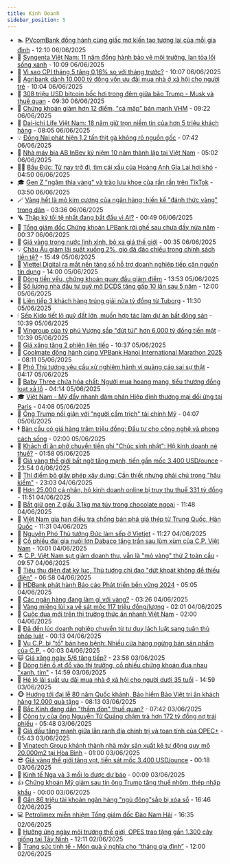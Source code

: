 ```yaml
---
title: Kinh Doanh
sidebar_position: 5
---
```


<!-- dantri-kinh-doanh:START -->
- 🏊 [PVcomBank đồng hành cùng giấc mơ kiến tạo tương lai của mỗi gia đình](https://dantri.com.vn/kinh-doanh/pvcombank-dong-hanh-cung-giac-mo-kien-tao-tuong-lai-cua-moi-gia-dinh-20250606174921672.htm) - 12:10 06/06/2025
- 🦆 [Syngenta Việt Nam: 11 năm đồng hành bảo vệ môi trường, lan tỏa lối sống xanh](https://dantri.com.vn/kinh-doanh/syngenta-viet-nam-11-nam-dong-hanh-bao-ve-moi-truong-lan-toa-loi-song-xanh-20250606144533461.htm) - 10:09 06/06/2025
- 🦄 [Vì sao CPI tháng 5 tăng 0,16% so với tháng trước?](https://dantri.com.vn/kinh-doanh/vi-sao-cpi-thang-5-tang-016-so-voi-thang-truoc-20250606140954146.htm) - 10:07 06/06/2025
- 🌝 [Agribank dành 10.000 tỷ đồng vốn ưu đãi mua nhà ở xã hội cho người trẻ](https://dantri.com.vn/kinh-doanh/agribank-danh-10000-ty-dong-von-uu-dai-mua-nha-o-xa-hoi-cho-nguoi-tre-20250606170407491.htm) - 10:04 06/06/2025
- 💃 [308 triệu USD bitcoin bốc hơi trong đêm giữa bão Trump - Musk và thuế quan](https://dantri.com.vn/kinh-doanh/308-trieu-usd-bitcoin-boc-hoi-trong-dem-giua-bao-trump-musk-va-thue-quan-20250606135025813.htm) - 09:30 06/06/2025
- 🦏 [Chứng khoán giảm hơn 12 điểm, &quot;cá mập&quot; bán mạnh VHM](https://dantri.com.vn/kinh-doanh/chung-khoan-giam-hon-12-diem-ca-map-ban-manh-vhm-20250606161048004.htm) - 09:22 06/06/2025
- 🦩 [Dai-ichi Life Việt Nam: 18 năm giữ trọn niềm tin của hơn 5 triệu khách hàng](https://dantri.com.vn/kinh-doanh/dai-ichi-life-viet-nam-18-nam-giu-tron-niem-tin-cua-hon-5-trieu-khach-hang-20250606123440895.htm) - 08:05 06/06/2025
- 💡 [Đồng Nai phát hiện 1,2 tấn thịt gà không rõ nguồn gốc](https://dantri.com.vn/xa-hoi/dong-nai-phat-hien-12-tan-thit-ga-khong-ro-nguon-goc-20250606142426808.htm) - 07:42 06/06/2025
- 🌊 [Nhà máy bia AB InBev kỷ niệm 10 năm thành lập tại Việt Nam](https://dantri.com.vn/kinh-doanh/nha-may-bia-ab-inbev-ky-niem-10-nam-thanh-lap-tai-viet-nam-20250606114019781.htm) - 05:02 06/06/2025
- 🧑‍💻 [Bầu Đức: Từ nay trở đi, tìm cái xấu của Hoàng Anh Gia Lai hơi khó](https://dantri.com.vn/kinh-doanh/bau-duc-tu-nay-tro-di-tim-cai-xau-cua-hoang-anh-gia-lai-hoi-kho-20250606112927489.htm) - 04:50 06/06/2025
- 🎓 [Gen Z &quot;ngậm thìa vàng&quot; và trào lưu khoe của rần rần trên TikTok](https://dantri.com.vn/kinh-doanh/gen-z-ngam-thia-vang-va-trao-luu-khoe-cua-ran-ran-tren-tiktok-20250602164843778.htm) - 03:50 06/06/2025
- 🪄 [Vàng hết là mỏ kim cương của ngân hàng; hiến kế &quot;đánh thức vàng&quot; trong dân](https://dantri.com.vn/kinh-doanh/vang-het-la-mo-kim-cuong-cua-ngan-hang-hien-ke-danh-thuc-vang-trong-dan-20250606030010989.htm) - 03:36 06/06/2025
- 🪜 [Thập kỷ tồi tệ nhất đang bắt đầu vì AI?](https://dantri.com.vn/kinh-doanh/thap-ky-toi-te-nhat-dang-bat-dau-vi-ai-20250605213533261.htm) - 00:49 06/06/2025
- 🦄 [Tổng giám đốc Chứng khoán LPBank rời ghế sau chưa đầy nửa năm](https://dantri.com.vn/kinh-doanh/tong-giam-doc-chung-khoan-lpbank-roi-ghe-sau-chua-day-nua-nam-20250605122506278.htm) - 00:37 06/06/2025
- 💯 [Giá vàng trong nước lình xình, bỏ xa giá thế giới](https://dantri.com.vn/kinh-doanh/gia-vang-trong-nuoc-linh-xinh-bo-xa-gia-the-gioi-20250606032203143.htm) - 00:35 06/06/2025
- 💡 [Châu Âu giảm lãi suất xuống 2%, gió đã đảo chiều trong chính sách tiền tệ?](https://dantri.com.vn/kinh-doanh/chau-au-giam-lai-suat-xuong-2-gio-da-dao-chieu-trong-chinh-sach-tien-te-20250605222715887.htm) - 15:49 05/06/2025
- 🧰 [Viettel Digital ra mắt nền tảng số hỗ trợ doanh nghiệp tiếp cận nguồn tín dụng](https://dantri.com.vn/kinh-doanh/viettel-digital-ra-mat-nen-tang-so-ho-tro-doanh-nghiep-tiep-can-nguon-tin-dung-20250605172003907.htm) - 14:00 05/06/2025
- 🎊 [Dòng tiền yếu, chứng khoán quay đầu giảm điểm](https://dantri.com.vn/kinh-doanh/dong-tien-yeu-chung-khoan-quay-dau-giam-diem-20250605175853627.htm) - 13:53 05/06/2025
- 🔭 [Số lượng nhà đầu tư quỹ mở DCDS tăng gấp 10 lần sau 5 năm](https://dantri.com.vn/kinh-doanh/so-luong-nha-dau-tu-quy-mo-dcds-tang-gap-10-lan-sau-5-nam-20250605153409034.htm) - 12:00 05/06/2025
- 💼 [Liên tiếp 3 khách hàng trúng giải nửa tỷ đồng từ Tuborg](https://dantri.com.vn/kinh-doanh/lien-tiep-3-khach-hang-trung-giai-nua-ty-dong-tu-tuborg-20250604111830138.htm) - 11:30 05/06/2025
- 🕯 [Sếp Kido tiết lộ quỹ đất lớn, muốn hợp tác làm dự án bất động sản](https://dantri.com.vn/kinh-doanh/sep-kido-tiet-lo-quy-dat-lon-muon-hop-tac-lam-du-an-bat-dong-san-20250605151448058.htm) - 10:39 05/06/2025
- 🫣 [Vingroup của tỷ phú Vượng sắp &quot;đút túi&quot; hơn 6.000 tỷ đồng tiền mặt](https://dantri.com.vn/kinh-doanh/vingroup-cua-ty-phu-vuong-sap-dut-tui-hon-6000-ty-dong-tien-mat-20250605150856193.htm) - 10:39 05/06/2025
- 🤠 [Giá xăng tăng 2 phiên liên tiếp](https://dantri.com.vn/kinh-doanh/gia-xang-tang-2-phien-lien-tiep-20250605142728146.htm) - 10:37 05/06/2025
- 🌈 [Coolmate đồng hành cùng VPBank Hanoi International Marathon 2025](https://dantri.com.vn/kinh-doanh/coolmate-dong-hanh-cung-vpbank-hanoi-international-marathon-2025-20250605150216447.htm) - 08:11 05/06/2025
- 🦅 [Phó Thủ tướng yêu cầu xử nghiêm hành vi quảng cáo sai sự thật](https://dantri.com.vn/kinh-doanh/pho-thu-tuong-yeu-cau-xu-nghiem-hanh-vi-quang-cao-sai-su-that-20250605110511276.htm) - 04:17 05/06/2025
- 🌁 [Baby Three chứa hóa chất: Người mua hoang mang, tiểu thương đồng loạt xả lỗ](https://dantri.com.vn/kinh-doanh/baby-three-chua-hoa-chat-nguoi-mua-hoang-mang-tieu-thuong-dong-loat-xa-lo-20250604171725549.htm) - 04:14 05/06/2025
- 🎓 [Việt Nam - Mỹ đẩy nhanh đàm phán Hiệp định thương mại đối ứng tại Paris](https://dantri.com.vn/kinh-doanh/viet-nam-my-day-nhanh-dam-phan-hiep-dinh-thuong-mai-doi-ung-tai-paris-20250605080722869.htm) - 04:08 05/06/2025
- 📝 [Ông Trump nổi giận với &quot;người cầm trịch&quot; tài chính Mỹ](https://dantri.com.vn/kinh-doanh/ong-trump-noi-gian-voi-nguoi-cam-trich-tai-chinh-my-20250604233701452.htm) - 04:07 05/06/2025
- 🕴 [Bàn cầu có giá hàng trăm triệu đồng: Đầu tư cho công nghệ và phong cách sống](https://dantri.com.vn/kinh-doanh/ban-cau-co-gia-hang-tram-trieu-dong-dau-tu-cho-cong-nghe-va-phong-cach-song-20250604195332671.htm) - 02:00 05/06/2025
- 🧰 [Khách đi ăn phở chuyển tiền ghi &quot;Chúc sinh nhật&quot;: Hộ kinh doanh né thuế?](https://dantri.com.vn/kinh-doanh/khach-di-an-pho-chuyen-tien-ghi-chuc-sinh-nhat-ho-kinh-doanh-ne-thue-20250604225024489.htm) - 01:58 05/06/2025
- 🤖 [Giá vàng thế giới bất ngờ tăng mạnh, tiến gần mốc 3.400 USD/ounce](https://dantri.com.vn/kinh-doanh/gia-vang-the-gioi-bat-ngo-tang-manh-tien-gan-moc-3400-usdounce-20250604230701803.htm) - 23:54 04/06/2025
- 🤠 [Thí điểm bỏ giấy phép xây dựng: Cần thiết nhưng phải chú trọng &quot;hậu kiểm&quot;](https://dantri.com.vn/kinh-doanh/thi-diem-bo-giay-phep-xay-dung-can-thiet-nhung-phai-chu-trong-hau-kiem-20250604100822575.htm) - 23:03 04/06/2025
- 🌮 [Hơn 25.000 cá nhân, hộ kinh doanh online bị truy thu thuế 331 tỷ đồng](https://dantri.com.vn/kinh-doanh/hon-25000-ca-nhan-ho-kinh-doanh-online-bi-truy-thu-thue-331-ty-dong-20250604171916049.htm) - 11:51 04/06/2025
- 🦄 [Bắt giữ gen Z giấu 3,1kg ma túy trong chocolate ngoại](https://dantri.com.vn/kinh-doanh/bat-giu-gen-z-giau-31kg-ma-tuy-trong-chocolate-ngoai-20250604173833651.htm) - 11:48 04/06/2025
- 👺 [Việt Nam gia hạn điều tra chống bán phá giá thép từ Trung Quốc, Hàn Quốc](https://dantri.com.vn/kinh-doanh/viet-nam-gia-han-dieu-tra-chong-ban-pha-gia-thep-tu-trung-quoc-han-quoc-20250604181226049.htm) - 11:31 04/06/2025
- 🤗 [Nguyên Phó Thủ tướng Đức làm sếp ở Vietjet](https://dantri.com.vn/kinh-doanh/nguyen-pho-thu-tuong-duc-lam-sep-o-vietjet-20250604181908375.htm) - 11:27 04/06/2025
- 💪 [Cổ phiếu đại gia nuôi lợn Dabaco tăng trần sau lùm xùm của C.P. Việt Nam](https://dantri.com.vn/kinh-doanh/co-phieu-dai-gia-nuoi-lon-dabaco-tang-tran-sau-lum-xum-cua-cp-viet-nam-20250604163013906.htm) - 10:01 04/06/2025
- ⚗️ [C.P. Việt Nam sụt giảm doanh thu, vẫn là &quot;mỏ vàng&quot; thứ 2 toàn cầu](https://dantri.com.vn/kinh-doanh/cp-viet-nam-sut-giam-doanh-thu-van-la-mo-vang-thu-2-toan-cau-20250604120828298.htm) - 09:57 04/06/2025
- 🧠 [Tiêu thụ điện đạt kỷ lục, Thủ tướng chỉ đạo &quot;dứt khoát không để thiếu điện&quot;](https://dantri.com.vn/kinh-doanh/tieu-thu-dien-dat-ky-luc-thu-tuong-chi-dao-dut-khoat-khong-de-thieu-dien-20250604105945093.htm) - 06:58 04/06/2025
- 🗽 [HDBank phát hành Báo cáo Phát triển bền vững 2024](https://dantri.com.vn/kinh-doanh/hdbank-phat-hanh-bao-cao-phat-trien-ben-vung-2024-20250604120516143.htm) - 05:05 04/06/2025
- 🫣 [Các ngân hàng đang làm gì với vàng?](https://dantri.com.vn/kinh-doanh/cac-ngan-hang-dang-lam-gi-voi-vang-20250604002103568.htm) - 03:26 04/06/2025
- 🫣 [Vàng miếng lùi xa về sát mốc 117 triệu đồng/lượng](https://dantri.com.vn/kinh-doanh/vang-mieng-lui-xa-ve-sat-moc-117-trieu-dongluong-20250604072100781.htm) - 02:01 04/06/2025
- 🫣 [Cuộc đua mới trên thị trường thức ăn nhanh Việt Nam](https://dantri.com.vn/kinh-doanh/cuoc-dua-moi-tren-thi-truong-thuc-an-nhanh-viet-nam-20250603213002132.htm) - 02:00 04/06/2025
- 💂 [Đã đến lúc doanh nghiệp chuyển từ tư duy lách luật sang tuân thủ pháp luật](https://dantri.com.vn/kinh-doanh/da-den-luc-doanh-nghiep-chuyen-tu-tu-duy-lach-luat-sang-tuan-thu-phap-luat-20250603180339464.htm) - 00:13 04/06/2025
- 💫 [Vụ C.P. bị &quot;tố&quot; bán heo bệnh: Nhiều cửa hàng ngừng bán sản phẩm của C.P.](https://dantri.com.vn/kinh-doanh/vu-cp-bi-to-ban-heo-benh-nhieu-cua-hang-ngung-ban-san-pham-cua-cp-20250604001107536.htm) - 00:03 04/06/2025
- 😺 [Giá xăng ngày 5/6 tăng tiếp?](https://dantri.com.vn/kinh-doanh/gia-xang-ngay-56-tang-tiep-20250603223256863.htm) - 23:58 03/06/2025
- 🦆 [Dòng tiền ồ ạt đổ vào thị trường, cổ phiếu chứng khoán đua nhau &quot;xanh, tím&quot;](https://dantri.com.vn/kinh-doanh/dong-tien-o-at-do-vao-thi-truong-co-phieu-chung-khoan-dua-nhau-xanh-tim-20250603161541045.htm) - 14:59 03/06/2025
- 👀 [Hé lộ lãi suất ưu đãi mua nhà ở xã hội cho người dưới 35 tuổi](https://dantri.com.vn/kinh-doanh/he-lo-lai-suat-uu-dai-mua-nha-o-xa-hoi-cho-nguoi-duoi-35-tuoi-20250603163232134.htm) - 14:59 03/06/2025
- 🐵 [Hướng tới đại lễ 80 năm Quốc khánh, Bảo hiểm Bảo Việt tri ân  khách hàng 12.000 quà tặng](https://dantri.com.vn/kinh-doanh/huong-toi-dai-le-80-nam-quoc-khanh-bao-hiem-bao-viet-tri-an-khach-hang-12000-qua-tang-20250603143824600.htm) - 08:13 03/06/2025
- 🤖 [Bắc Kinh đang dần &quot;thấm đòn&quot; thuế quan?](https://dantri.com.vn/kinh-doanh/bac-kinh-dang-dan-tham-don-thue-quan-20250602165537122.htm) - 07:42 03/06/2025
- 💂 [Công ty của ông Nguyễn Tử Quảng chậm trả hơn 172 tỷ đồng nợ trái phiếu](https://dantri.com.vn/kinh-doanh/cong-ty-cua-ong-nguyen-tu-quang-cham-tra-hon-172-ty-dong-no-trai-phieu-20250603102615133.htm) - 05:48 03/06/2025
- 🦆 [Giá dầu tăng mạnh giữa lằn ranh địa chính trị và toan tính của OPEC+](https://dantri.com.vn/kinh-doanh/gia-dau-tang-manh-giua-lan-ranh-dia-chinh-tri-va-toan-tinh-cua-opec-20250603092255621.htm) - 05:43 03/06/2025
- 🦅 [Vinatech Group khánh thành nhà máy sản xuất kệ tự động quy mô 20.000m2 tại Hòa Bình](https://dantri.com.vn/kinh-doanh/vinatech-group-khanh-thanh-nha-may-san-xuat-ke-tu-dong-quy-mo-20000m2-tai-hoa-binh-20250601191952686.htm) - 01:00 03/06/2025
- 😎 [Giá vàng thế giới tăng vọt, tiến sát mốc 3.400 USD/ounce](https://dantri.com.vn/kinh-doanh/gia-vang-the-gioi-tang-vot-tien-sat-moc-3400-usdounce-20250603071516175.htm) - 00:18 03/06/2025
- 🐎 [Kinh tế Nga và 3 mối lo được dự báo](https://dantri.com.vn/kinh-doanh/kinh-te-nga-va-3-moi-lo-duoc-du-bao-20250601215929285.htm) - 00:09 03/06/2025
- 👍 [Chứng khoán Mỹ giảm sau tin ông Trump tăng thuế nhôm, thép nhập khẩu](https://dantri.com.vn/kinh-doanh/chung-khoan-my-giam-sau-tin-ong-trump-tang-thue-nhom-thep-nhap-khau-20250602194445077.htm) - 00:00 03/06/2025
- 🦒 [Gần 86 triệu tài khoản ngân hàng &quot;ngủ đông&quot;sắp bị xóa sổ](https://dantri.com.vn/kinh-doanh/gan-86-trieu-tai-khoan-ngan-hang-ngu-dongsap-bi-xoa-so-20250602165130977.htm) - 16:46 02/06/2025
- 💻 [Petrolimex miễn nhiệm Tổng giám đốc Đào Nam Hải](https://dantri.com.vn/kinh-doanh/petrolimex-mien-nhiem-tong-giam-doc-dao-nam-hai-20250602232233043.htm) - 16:35 02/06/2025
- 👺 [Hưởng ứng ngày môi trường thế giới, OPES trao tặng gần 1.300 cây giống tại Tây Ninh](https://dantri.com.vn/kinh-doanh/huong-ung-ngay-moi-truong-the-gioi-opes-trao-tang-gan-1300-cay-giong-tai-tay-ninh-20250602191129740.htm) - 12:11 02/06/2025
- 🧐 [Trang sức tinh tế - Món quà ý nghĩa cho “tháng gia đình”](https://dantri.com.vn/kinh-doanh/trang-suc-tinh-te-mon-qua-y-nghia-cho-thang-gia-dinh-20250602112710140.htm) - 12:00 02/06/2025<!-- dantri-kinh-doanh:END -->
